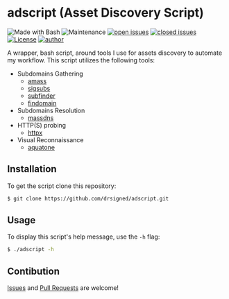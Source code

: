 # adscript (Asset Discovery Script)

![Made with Bash](https://img.shields.io/badge/made%20with-Bash-0040ff.svg) ![Maintenance](https://img.shields.io/badge/maintained%3F-yes-0040ff.svg) [![open issues](https://img.shields.io/github/issues-raw/drsigned/adscript.svg?style=flat&color=0040ff)](https://github.com/drsigned/adscript/issues?q=is:issue+is:open) [![closed issues](https://img.shields.io/github/issues-closed-raw/drsigned/adscript.svg?style=flat&color=0040ff)](https://github.com/drsigned/adscript/issues?q=is:issue+is:closed) [![License](https://img.shields.io/badge/License-MIT-gray.svg?colorB=0040FF)](https://github.com/drsigned/adscript/blob/master/LICENSE) [![author](https://img.shields.io/badge/twitter-@drsigned-0040ff.svg)](https://twitter.com/drsigned)

A wrapper, bash script, around tools I use for assets discovery to automate my workflow. This script utilizes the following tools:
* Subdomains Gathering
    * [amass]()
    * [sigsubs]()
    * [subfinder]()
    * [findomain]()
* Subdomains Resolution
    * [massdns]()
* HTTP(S) probing
    * [httpx]()
* Visual Reconnaissance
    * [aquatone]()

## Installation

To get the script clone this repository:

```bash
$ git clone https://github.com/drsigned/adscript.git
```

## Usage

To display this script's help message, use the `-h` flag:

```bash
$ ./adscript -h
```

## Contibution

[Issues](https://github.com/drsigned/adscript/issues) and [Pull Requests](https://github.com/drsigned/adscript/pulls) are welcome!